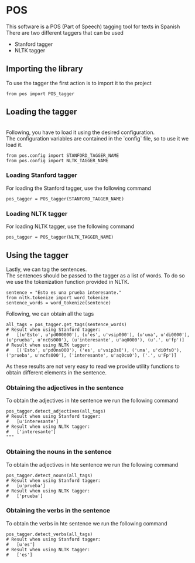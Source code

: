 # POS

This software is a POS (Part of Speech) tagging tool for texts in Spanish
<br/>
There are two different taggers that can be used
* Stanford tagger
* NLTK tagger

##  Importing the library
To use the tagger the first action is to import it to the project
<br/>

```
from pos import POS_tagger
```

##  Loading the tagger
<br/>
Following, you have to load it using the desired configuration.
<br/>
The configuration variables are contained in the `config` file, so to use it we load it.
<br/>

```
from pos.config import STANFORD_TAGGER_NAME
from pos.config import NLTK_TAGGER_NAME
```


###  Loading Stanford tagger
For loading the Stanford tagger, use the following command
<br/>

```
pos_tagger = POS_tagger(STANFORD_TAGGER_NAME)
```


###  Loading NLTK tagger
For loading NLTK tagger, use the following command

```
pos_tagger = POS_tagger(NLTK_TAGGER_NAME)
```


##  Using the tagger
Lastly, we can tag the sentences.
<br/>
The sentences should be passed to the tagger as a list of words. To do so we use the tokenization function provided in NLTK.

```
sentence = "Esto es una prueba interesante."
from nltk.tokenize import word_tokenize
sentence_words = word_tokenize(sentence)
```

Following, we can obtain all the tags

```
all_tags = pos_tagger.get_tags(sentence_words)
# Result when using Stanford tagger:
#   [(u'Esto', u'pd000000'), (u'es', u'vsip000'), (u'una', u'di0000'), (u'prueba', u'nc0s000'), (u'interesante', u'aq0000'), (u'.', u'fp')]
# Result when using NLTK tagger:
#   [('Esto', u'pd0ns000'), ('es', u'vsip3s0'), ('una', u'di0fs0'), ('prueba', u'ncfs000'), ('interesante', u'aq0cs0'), ('.', u'Fp')]

```

As these results are not very easy to read we provide utility functions to obtain different elements in the sentence.

### Obtaining the adjectives in the sentence
To obtain the adjectives in hte sentence we run the following command

```
pos_tagger.detect_adjectives(all_tags)
# Result when using Stanford tagger:
#   [u'interesante']
# Result when using NLTK tagger:
#   ['interesante']
"""
```

### Obtaining the nouns in the sentence
To obtain the adjectives in hte sentence we run the following command

```
pos_tagger.detect_nouns(all_tags)
# Result when using Stanford tagger:
#   [u'prueba']
# Result when using NLTK tagger:
#   ['prueba']
```

### Obtaining the verbs in the sentence
To obtain the verbs in hte sentence we run the following command

```
pos_tagger.detect_verbs(all_tags)
# Result when using Stanford tagger:
#   [u'es']
# Result when using NLTK tagger:
#   ['es']
```
